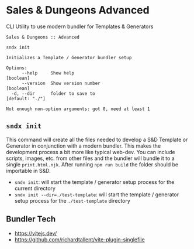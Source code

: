 # Sales & Dungeons Advanced

CLI Utility to use modern bundler for Templates & Generators

```
Sales & Dungeons :: Advanced

sndx init

Initializes a Template / Generator bundler setup

Options:
      --help     Show help                                             [boolean]
      --version  Show version number                                   [boolean]
  -d, --dir      folder to save to                               [default: "./"]

Not enough non-option arguments: got 0, need at least 1
```

## ``sndx init``

This command will create all the files needed to develop a S&D Template or Generator in conjunction with a modern bundler. This makes the development process a bit more like typical web-dev. You can include scripts, images, etc. from other files and the bundler will bundle it to a single ``print.html.njk``. After running ``npm run build`` the folder should be importable in S&D.

- ``sndx init``: will start the template / generator setup process for the current directory
- ``sndx init --dir=./test-template``: will start the template / generator setup process for the ``./test-template`` directory

## Bundler Tech

- https://vitejs.dev/
- https://github.com/richardtallent/vite-plugin-singlefile
